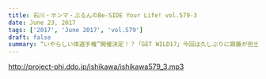 ```yaml
---
title: 石川・ホンマ・ぶるんのBe-SIDE Your Life! vol.579-3
date: June 23, 2017
tags: ['2017', 'June 2017', 'vol.579']
draft: false
summary: “いやらしい体選手権”開催決定！？「GET WILD17」今回は久しぶりに齋藤が担当しました。引き続きビーサイを宜しくお願いします！SAITO
---
```


http://project-phi.ddo.jp/ishikawa/ishikawa579_3.mp3